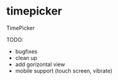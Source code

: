 # timepicker
TimePicker

TODO:
* bugfixes
* clean up
* add gorizontal view
* mobile support (touch screen, vibrate)